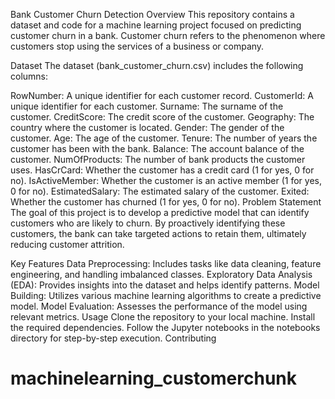 Bank Customer Churn Detection
Overview
This repository contains a dataset and code for a machine learning project focused on predicting customer churn in a bank. Customer churn refers to the phenomenon where customers stop using the services of a business or company.

Dataset
The dataset (bank_customer_churn.csv) includes the following columns:

RowNumber: A unique identifier for each customer record.
CustomerId: A unique identifier for each customer.
Surname: The surname of the customer.
CreditScore: The credit score of the customer.
Geography: The country where the customer is located.
Gender: The gender of the customer.
Age: The age of the customer.
Tenure: The number of years the customer has been with the bank.
Balance: The account balance of the customer.
NumOfProducts: The number of bank products the customer uses.
HasCrCard: Whether the customer has a credit card (1 for yes, 0 for no).
IsActiveMember: Whether the customer is an active member (1 for yes, 0 for no).
EstimatedSalary: The estimated salary of the customer.
Exited: Whether the customer has churned (1 for yes, 0 for no).
Problem Statement
The goal of this project is to develop a predictive model that can identify customers who are likely to churn. By proactively identifying these customers, the bank can take targeted actions to retain them, ultimately reducing customer attrition.

Key Features
Data Preprocessing: Includes tasks like data cleaning, feature engineering, and handling imbalanced classes.
Exploratory Data Analysis (EDA): Provides insights into the dataset and helps identify patterns.
Model Building: Utilizes various machine learning algorithms to create a predictive model.
Model Evaluation: Assesses the performance of the model using relevant metrics.
Usage
Clone the repository to your local machine.
Install the required dependencies.
Follow the Jupyter notebooks in the notebooks directory for step-by-step execution.
Contributing
# machinelearning_customerchunk
